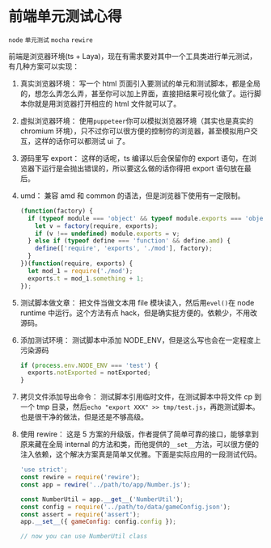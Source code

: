 # 前端单元测试心得

`node` `单元测试` `mocha` `rewire`

前端是浏览器环境(ts + Laya)，现在有需求要对其中一个工具类进行单元测试，有几种方案可以实现：

1. 真实浏览器环境：
   写一个 html 页面引入要测试的单元和测试脚本，都是全局的，想怎么弄怎么弄，甚至你可以加上界面，直接把结果可视化做了。运行脚本你就是用浏览器打开相应的 html 文件就可以了。

2. 虚拟浏览器环境：
   使用`puppeteer`你可以模拟浏览器环境（其实也是真实的 chromium 环境），只不过你可以很方便的控制你的浏览器，甚至模拟用户交互，这样的话你可以都测试 ui 了。

3. 源码里写 export：
   这样的话呢，ts 编译以后会保留你的 export 语句，在浏览器下运行是会抛出错误的，所以要这么做的话你得把 export 语句放在最后。

4. umd：
   兼容 amd 和 common 的语法，但是浏览器下使用有一定限制。

   ```javascript
   (function(factory) {
     if (typeof module === 'object' && typeof module.exports === 'object') {
       let v = factory(require, exports);
       if (v !== undefined) module.exports = v;
     } else if (typeof define === 'function' && define.amd) {
       define(['require', 'exports', './mod'], factory);
     }
   })(function(require, exports) {
     let mod_1 = require('./mod');
     exports.t = mod_1.something + 1;
   });
   ```

5. 测试脚本做文章：
   把文件当做文本用 file 模块读入，然后用`evel()`在 node runtime 中运行。这个方法有点 hack，但是确实挺方便的。依赖少，不用改源码。

6. 添加测试环境：
   测试脚本中添加 NODE_ENV，但是这么写也会在一定程度上污染源码

   ```javascript
   if (process.env.NODE_ENV === 'test') {
     exports.notExported = notExported;
   }
   ```

7. 拷贝文件添加导出命令：
   测试脚本引用临时文件，在测试脚本中将文件 cp 到一个 tmp 目录，然后`echo "export XXX" >> tmp/test.js`，再跑测试脚本。也是很干净的做法，但是还是不够高级。

8. 使用 rewire：
   这是 5 方案的升级版，作者提供了简单可靠的接口，能够拿到原来藏在全局 internal 的方法和类，而他提供的`__set__`方法，可以很方便的注入依赖，这个解决方案真是简单又优雅。下面是实际应用的一段测试代码。

   ```javascript
   'use strict';
   const rewire = require('rewire');
   const app = rewire('../path/to/app/Number.js');

   const NumberUtil = app.__get__('NumberUtil');
   const config = require('../path/to/data/gameConfig.json');
   const assert = require('assert');
   app.__set__({ gameConfig: config.config });

   // now you can use NumberUtil class
   ```
